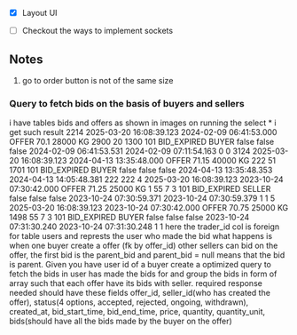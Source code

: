 - [x] Layout UI
- [ ] Checkout the ways to implement sockets


## Notes
1. go to order button is not of the same size




### Query to fetch bids on the basis of buyers and sellers
i have tables bids and offers as shown in images on running the select * i get such result 2214 2025-03-20 16:08:39.123 2024-02-09 06:41:53.000 OFFER 70.1 28000 KG 2900 20 1300 101 BID_EXPIRED BUYER false false false 2024-02-09 06:41:53.531 2024-02-09 07:11:54.163 0 0 3124 2025-03-20 16:08:39.123 2024-04-13 13:35:48.000 OFFER 71.15 40000 KG 222 51 1701 101 BID_EXPIRED BUYER false false false 2024-04-13 13:35:48.353 2024-04-13 14:05:48.381 222 222 4 2025-03-20 16:08:39.123 2023-10-24 07:30:42.000 OFFER 71.25 25000 KG 1 55 7 3 101 BID_EXPIRED SELLER false false false 2023-10-24 07:30:59.371 2023-10-24 07:30:59.379 1 1 5 2025-03-20 16:08:39.123 2023-10-24 07:30:42.000 OFFER 70.75 25000 KG 1498 55 7 3 101 BID_EXPIRED BUYER false false false 2023-10-24 07:31:30.240 2023-10-24 07:31:30.248 1 1 here the trader_id col is foreign for table users and represts the user who made the bid what happens is when one buyer create a offer (fk by offer_id) other sellers can bid on the offer, the first bid is the parent_bid and parent_bid = null means that the bid is parent. Given you have user id of a buyer create a optimized query to fetch the bids in user has made the bids for and group the bids in form of array such that each offer have its bids with seller. required response needed should have these fields offer_id, seller_id(who has created the offer), status(4 options, accepted, rejected, ongoing, withdrawn), created_at, bid_start_time, bid_end_time, price, quantity, quantity_unit, bids(should have all the bids made by the buyer on the offer)